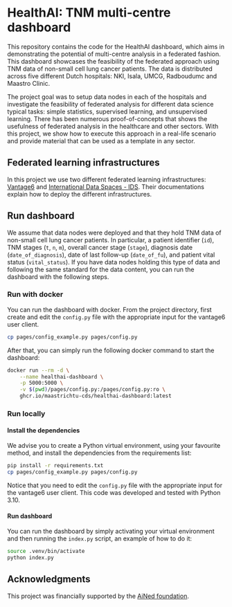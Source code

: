 # HealthAI: TNM multi-centre dashboard

This repository contains the code for the HealthAI dashboard, which aims in 
demonstrating the potential of multi-centre analysis in a federated fashion. 
This dashboard showcases the feasibility of the federated approach using 
TNM data of non-small cell lung cancer patients. The data is distributed 
across five different Dutch hospitals: NKI, Isala, UMCG, Radboudumc and 
Maastro Clinic.

The project goal was to setup data nodes in each of the hospitals and 
investigate the feasibility of federated analysis for different data science 
typical tasks: simple statistics, supervised learning, and unsupervised 
learning. There has been numerous proof-of-concepts that shows the 
usefulness of federated analysis in the healthcare and other sectors. With 
this project, we show how to execute this approach in a real-life scenario 
and provide material that can be used as a template in any sector.

## Federated learning infrastructures

In this project we use two different federated learning infrastructures:
[Vantage6](https://vantage6.ai/) and 
[International Data Spaces - IDS](https://tno-tsg.gitlab.io/docs/overview/).
Their documentations explain how to deploy the different infrastructures.

## Run dashboard

We assume that data nodes were deployed and that they hold TNM data of 
non-small cell lung cancer patients. In particular, a patient identifier (`id`), 
TNM stages (`t`, `n`, `m`), overall cancer stage (`stage`), diagnosis date 
(`date_of_diagnosis`), date of last follow-up (`date_of_fu`), and patient vital 
status (`vital_status`). If you have data nodes holding this type of data and 
following the same standard for the data content, you can run the dashboard 
with the following steps.

### Run with docker

You can run the dashboard with docker. From the project directory, first 
create and edit the `config.py` file with the appropriate input for the 
vantage6 user client.

``` bash
cp pages/config_example.py pages/config.py
```

After that, you can simply run the following docker command to start the 
dashboard:

``` bash
docker run --rm -d \
    --name healthai-dashboard \
    -p 5000:5000 \
    -v $(pwd)/pages/config.py:/pages/config.py:ro \
    ghcr.io/maastrichtu-cds/healthai-dashboard:latest
```

### Run locally

#### Install the dependencies

We advise you to create a Python virtual environment, using your favourite 
method, and install the dependencies from the requirements list:

``` bash
pip install -r requirements.txt 
cp pages/config_example.py pages/config.py
```

Notice that you need to edit the `config.py` file with the appropriate input
for the vantage6 user client. 
This code was developed and tested with Python 3.10.

#### Run dashboard

You can run the dashboard by simply activating your virtual environment and 
then running the `index.py` script, an example of how to do it:

``` bash
source .venv/bin/activate 
python index.py
```

## Acknowledgments

This project was financially supported by the 
[AiNed foundation](https://ained.nl/over-ained/).
